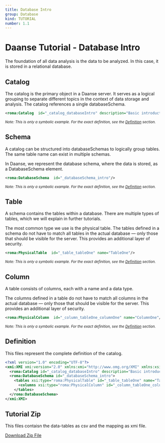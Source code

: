 ```yaml
---
title: Database Intro
group: Database
kind: TUTORIAL
number: 1.1
---
```

# Daanse Tutorial - Database Intro

The foundation of all data analysis is the data to be analyzed.
In this case, it is stored in a relational database.


## Catalog

The catalog is the primary object in a Daanse server. It serves as a logical grouping to separate different topics in the context of data storage and analysis. The catalog references a single databaseSchema.


```xml
<roma:Catalog  id="_catalog_databaseIntro" description="Basic introduction to database schema configuration" name="Daanse Tutorial - Database Intro" dbschemas="_databaseSchema_intro"/>

```
*<small>Note: This is only a symbolic example. For the exact definition, see the [Definition](#definition) section.</small>*
## Schema

A catalog can be structured into databaseSchemas to logically group tables. The same table name can exist in multiple schemas.

In Daanse, we represent the database schema, where the data is stored, as a DatabaseSchema element.


```xml
<roma:DatabaseSchema  id="_databaseSchema_intro"/>

```
*<small>Note: This is only a symbolic example. For the exact definition, see the [Definition](#definition) section.</small>*
## Table

A schema contains the tables within a database. There are multiple types of tables, which we will explain in further tutorials.

The most common type we use is the physical table. The tables defined in a schema do not have to match all tables in the actual database — only those that should be visible for the server. This provides an additional layer of security.


```xml
<roma:PhysicalTable  id="_table_tableOne" name="TableOne"/>

```
*<small>Note: This is only a symbolic example. For the exact definition, see the [Definition](#definition) section.</small>*
## Column

A table consists of columns, each with a name and a data type.

The columns defined in a table do not have to match all columns in the actual database — only those that should be visible for the server. This provides an additional layer of security.


```xml
<roma:PhysicalColumn  id="_column_tableOne_columnOne" name="ColumnOne"/>

```
*<small>Note: This is only a symbolic example. For the exact definition, see the [Definition](#definition) section.</small>*

## Definition

This files represent the complete definition of the catalog.

```xml
<?xml version="1.0" encoding="UTF-8"?>
<xmi:XMI xmi:version="2.0" xmlns:xmi="http://www.omg.org/XMI" xmlns:xsi="http://www.w3.org/2001/XMLSchema-instance" xmlns:roma="https://www.daanse.org/spec/org.eclipse.daanse.rolap.mapping">
  <roma:Catalog id="_catalog_databaseIntro" description="Basic introduction to database schema configuration" name="Daanse Tutorial - Database Intro" dbschemas="_databaseSchema_intro"/>
  <roma:DatabaseSchema id="_databaseSchema_intro">
    <tables xsi:type="roma:PhysicalTable" id="_table_tableOne" name="TableOne">
      <columns xsi:type="roma:PhysicalColumn" id="_column_tableOne_columnOne" name="ColumnOne"/>
    </tables>
  </roma:DatabaseSchema>
</xmi:XMI>

```



## Tutorial Zip
This files contaisn the data-tables as csv and the mapping as xmi file.

<a href="./zip/tutorial.database.intro.zip" download>Download Zip File</a>

